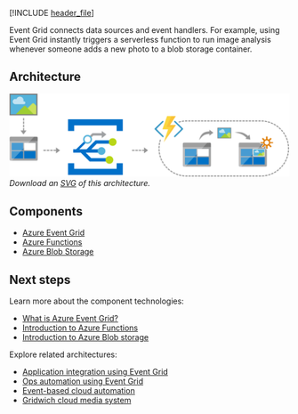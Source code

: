 


[!INCLUDE [header_file](../../../includes/sol-idea-header.md)]

Event Grid connects data sources and event handlers. For example, using Event Grid instantly triggers a serverless function to run image analysis whenever someone adds a new photo to a blob storage container.

## Architecture

![Architecture Diagram](../media/serverless-application-architectures-using-event-grid.png)
*Download an [SVG](../media/serverless-application-architectures-using-event-grid.svg) of this architecture.*

## Components

- [Azure Event Grid](https://azure.microsoft.com/services/event-grid/)
- [Azure Functions](https://azure.microsoft.com/services/functions/)
- [Azure Blob Storage](https://azure.microsoft.com/services/storage/blobs/)

## Next steps

Learn more about the component technologies:

- [What is Azure Event Grid?](/azure/event-grid/overview)
- [Introduction to Azure Functions](/azure/azure-functions/functions-overview)
- [Introduction to Azure Blob storage](/azure/storage/blobs/storage-blobs-introduction)

Explore related architectures:

- [Application integration using Event Grid](/azure/architecture/solution-ideas/articles/application-integration-using-event-grid)
- [Ops automation using Event Grid](/azure/architecture/solution-ideas/articles/ops-automation-using-event-grid)
- [Event-based cloud automation](/azure/architecture/reference-architectures/serverless/cloud-automation)
- [Gridwich cloud media system](/azure/architecture/reference-architectures/media-services/gridwich-architecture)
